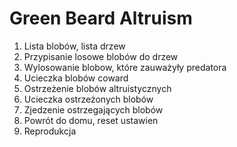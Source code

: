 # Green Beard Altruism
1. Lista blobów, lista drzew
2. Przypisanie losowe blobów do drzew
3. Wylosowanie blobow, które zauważyły predatora
4. Ucieczka blobów coward
5. Ostrzeżenie blobów altruistycznych
6. Ucieczka ostrzeżonych blobów
7. Zjedzenie ostrzegających blobów
8. Powrót do domu, reset ustawien
9. Reprodukcja

